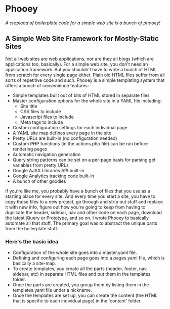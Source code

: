 Phooey
===================================

*A crapload of boilerplate code for a simple web site is a bunch of phooey!*

A Simple Web Site Framework for Mostly-Static Sites
---------------------------------------------------

Not all web sites are web applications, nor are they all blogs (which are applications too, basically). For a simple web site, you don't need an application framework. But you shouldn't have to write a bunch of HTML from scratch for every single page either. Plain old HTML files suffer from all sorts of repetitive code and such. Phooey is a simple templating system that offers a bunch of convenience features:

* Simple templates built out of bits of HTML stored in separate files
* Master configuration options for the whole site in a YAML file including:
  * Site title
  * CSS files to include
  * Javascript files to include
  * Meta tags to include
* Custom configuration settings for each individual page
* A YAML site map defines every page in the site
* Pretty URLs are built-in (no configuration needed)
* Custom PHP functions (in the actions.php file) can be run before rendering pages
* Automatic navigation generation
* Query string patterns can be set on a per-page basis for parsing get variables from pretty URLs
* Google AJAX Libraries API built-in
* Google Analytics tracking code built-in
* A bunch of other goodies

If you're like me, you probably have a bunch of files that you use as a starting place for every site. And every time you start a site, you have to copy those files to a new project, go through and strip out stuff and replace it with new info, figure out how you're going to keep from having to duplicate the header, sidebar, nav and other code on each page, download the latest jQuery or Prototype, and so on. I wrote Phooey to basically automate all that stuff. The primary goal was to abstract the unique parts from the boilerplate stuff.

### Here's the basic idea

* Configuration of the whole site goes into a master.yaml file.
* Defining and configuring each page goes into a pages.yaml file, which is basically a site-map.
* To create templates, you create all the parts (header, footer, nav, sidebar, etc) in separate HTML files and put them in the templates folder.
* Once the parts are created, you group them by listing them in the templates.yaml file under a nickname.
* Once the templates are set up, you can create the content (the HTML that is specific to each individual page) in the 'content' folder.